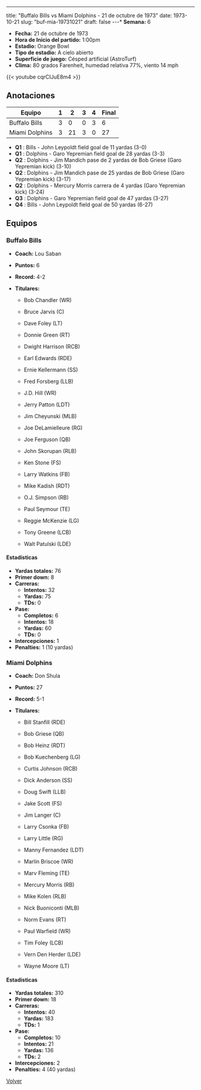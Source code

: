 ---
title: "Buffalo Bills vs Miami Dolphins - 21 de octubre de 1973"
date: 1973-10-21
slug: "buf-mia-19731021"
draft: false
---* **Semana:** 6
* **Fecha:** 21 de octubre de 1973
* **Hora de Inicio del partido:** 1:00pm
* **Estadio:** Orange Bowl
* **Tipo de estadio:** A cielo abierto
* **Superficie de juego:** Césped artificial (AstroTurf)
* **Clima:** 80 grados Farenheit, humedad relativa 77%, viento 14 mph

{{< youtube cqrCIJuE8m4 >}}


## Anotaciones
| Equipo | 1 | 2 | 3 | 4 | Final |
|--------|---|---|---|---|-------|
| Buffalo Bills  | 3 | 0 | 0 | 3  | 6 |
| Miami Dolphins  | 3 | 21 | 3 | 0  | 27 |
* **Q1** : Bills - John Leypoldt field goal de 11 yardas (3-0)
* **Q1** : Dolphins - Garo Yepremian field goal de 28 yardas (3-3)
* **Q2** : Dolphins - Jim Mandich pase de 2 yardas de Bob Griese (Garo Yepremian kick) (3-10)
* **Q2** : Dolphins - Jim Mandich pase de 25 yardas de Bob Griese (Garo Yepremian kick) (3-17)
* **Q2** : Dolphins - Mercury Morris carrera de 4 yardas (Garo Yepremian kick) (3-24)
* **Q3** : Dolphins - Garo Yepremian field goal de 47 yardas (3-27)
* **Q4** : Bills - John Leypoldt field goal de 50 yardas (6-27)


## Equipos


### Buffalo Bills
* **Coach:** Lou Saban
* **Puntos:** 6
* **Record:** 4-2
* **Titulares:** 

  * Bob Chandler (WR) 

  * Bruce Jarvis (C) 

  * Dave Foley (LT) 

  * Donnie Green (RT) 

  * Dwight Harrison (RCB) 

  * Earl Edwards (RDE) 

  * Ernie Kellermann (SS) 

  * Fred Forsberg (LLB) 

  * J.D. Hill (WR) 

  * Jerry Patton (LDT) 

  * Jim Cheyunski (MLB) 

  * Joe DeLamielleure (RG) 

  * Joe Ferguson (QB) 

  * John Skorupan (RLB) 

  * Ken Stone (FS) 

  * Larry Watkins (FB) 

  * Mike Kadish (RDT) 

  * O.J. Simpson (RB) 

  * Paul Seymour (TE) 

  * Reggie McKenzie (LG) 

  * Tony Greene (LCB) 

  * Walt Patulski (LDE) 

#### Estadísticas
* **Yardas totales:** 76
* **Primer down:** 8
* **Carreras:**
  * **Intentos:** 32
  * **Yardas:** 75
  * **TDs:** 0
* **Pase:**
  * **Completos:** 6
  * **Intentos:** 18
  * **Yardas:** 60
  * **TDs:** 0
* **Intercepciones:** 1
* **Penalties:** 1 (10 yardas)

### Miami Dolphins
* **Coach:** Don Shula
* **Puntos:** 27
* **Record:** 5-1
* **Titulares:** 

  * Bill Stanfill (RDE) 

  * Bob Griese (QB) 

  * Bob Heinz (RDT) 

  * Bob Kuechenberg (LG) 

  * Curtis Johnson (RCB) 

  * Dick Anderson (SS) 

  * Doug Swift (LLB) 

  * Jake Scott (FS) 

  * Jim Langer (C) 

  * Larry Csonka (FB) 

  * Larry Little (RG) 

  * Manny Fernandez (LDT) 

  * Marlin Briscoe (WR) 

  * Marv Fleming (TE) 

  * Mercury Morris (RB) 

  * Mike Kolen (RLB) 

  * Nick Buoniconti (MLB) 

  * Norm Evans (RT) 

  * Paul Warfield (WR) 

  * Tim Foley (LCB) 

  * Vern Den Herder (LDE) 

  * Wayne Moore (LT) 

#### Estadísticas
* **Yardas totales:** 310
* **Primer down:** 18
* **Carreras:**
  * **Intentos:** 40
  * **Yardas:** 183
  * **TDs:** 1
* **Pase:**
  * **Completos:** 10
  * **Intentos:** 21
  * **Yardas:** 136
  * **TDs:** 2
* **Intercepciones:** 2
* **Penalties:** 4 (40 yardas)


[Volver](/historia/1973)
